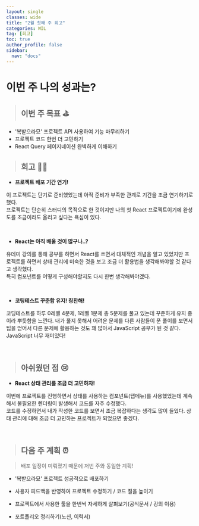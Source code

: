 ```yaml
---
layout: single
classes: wide
title: "2월 첫째 주 회고"
categories: WIL
tag: [회고]
toc: true
author_profile: false
sidebar:
  nav: "docs"
---
```


# 이번 주 나의 성과는?

> ## 이번 주 목표 ⛳️

- '복받으라묘' 프로젝트 API 사용하여 기능 마무리하기
- 프로젝트 코드 한번 더 고민하기
- React Query 페이지네이션 완벽하게 이해하기

> ## 회고 🧑‍💻

- **프로젝트 배포 기간 연기!**

이 프로젝트는 단기로 준비했었는데 아직 준비가 부족한 관계로 기간을 조금 연기하기로 했다.<br/>
프로젝트는 단순히 스터디의 목적으로 한 것이지만 나의 첫 React 프로젝트이기에 완성도를 조금이라도 올리고 싶다는 욕심이 있다.

<br/>

- **React는 아직 배울 것이 많구나..?**

유데미 강의를 통해 공부를 하면서 React를 쓰면서 대체적인 개념을 알고 있었지만 프로젝트를 하면서 상태 관리에 미숙한 것을 보고 조금 더 활용법을 생각해봐야할 것 같다고 생각했다.<br/>
특히 컴포넌트를 어떻게 구성해야할지도 다시 한번 생각해봐야겠다.

<br/>

- **코팅테스트 꾸준함 유지! 칭찬해!**

코딩테스트를 하루 0레벨 4문제, 1레벨 1문제 총 5문제를 풀고 있는데 꾸준하게 유지 중이라 뿌듯함을 느낀다. 내가 풀지 못해서 어려운 문제를 다른 사람들이 푼 풀이를 보면서 팁을 얻어서 다른 문제에 활용하는 것도 꽤 많아서 JavaScript 공부가 된 것 같다. JavaScript 너무 재미있다!

<br/>

> ## 아쉬웠던 점 😢

- **React 상태 관리를 조금 더 고민하자!**

이번에 프로젝트를 진행하면서 상태를 사용하는 컴포넌트(탭메뉴)를 사용했었는데 계속해서 불필요한 렌더링이 발생해서 코드를 자주 수정했다.<br/>
코드를 수정하면서 내가 작성한 코드를 보면서 조금 복잡하다는 생각도 많이 들었다. 상태 관리에 대해 조금 더 고민하는 프로젝트가 되었으면 좋겠다.

<br/>

> ## 다음 주 계획 ⏰

> 배포 일정이 미뤄졌기 때문에 저번 주와 동일한 계획!

- '복받으라묘' 프로젝트 성공적으로 배포하기

- 사용자 피드백을 반영하여 프로젝트 수정하기 / 코드 질을 높이기

- 프로젝트에서 사용한 툴을 한번씩 자세하게 살펴보기(공식문서 / 강의 이용)

- 포트폴리오 정리하기(노션, 이력서)

